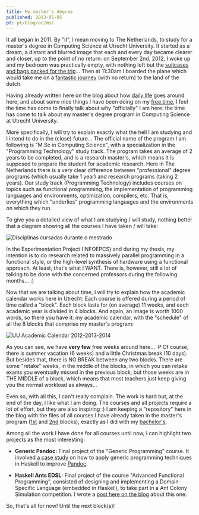 ```yaml
---
title: My master's degree
published: 2013-05-05
pt: pt/blog/ac/msc
---
```


It all began in 2011.
By "it", I mean moving to The Netherlands, to study for a master's degree in Computing Science at Utrecht University.
It started as a dream, a distant and blurred image that each and every day became clearer and closer,
up to the point of no return: on September 2nd, 2012, I woke up and my bedroom was practically empty,
with nothing left but the [suitcases and bags packed for the trip][1]...
Then at 11:30am I boarded the plane which would take me on a [fantastic journey][2] (with no return) to the land of the dutch.

Having already written here on the blog about how [daily life][3] goes around here,
and about some nice things I have been doing on my [free time][4],
I feel the time has come to finally talk about why "officially" I am here:
the time has come to talk about my master's degree program in Computing Science at Utrecht University.

[1]: </en/blog/ac/de-reis>
[2]: </en/blog/misc/utrecht-aankomst>
[3]: </en/blog/misc/dagelijks-leven>
[4]: </en/blog/misc/dagjes-uit>


<!--more-->

More specifically, I will try to explain exactly what the hell I am studying and I intend to do in the (close) future...
The official name of the program I am following is "M.Sc in Computing Science", with a specialization in the "Programming Technology" study track.
The program takes an average of 2 years to be completed, and is a research master's, which means it is supposed to prepare the student for academic research.
Here in The Netherlands there is a very clear difference between "professional" degree programs (which usually take 1 year) and research programs (taking 2 years).
Our study track (Programming Technology) includes courses on topics such as functional programming,
the implementation of programming languages and environments, optimization, compilers, etc.
That is, everything which "underlies" programming languages and the environments on which they run.

To give you a detailed view of what I am studying / will study, nothing better that a diagram showing all the courses I have taken / will take:

![Disciplinas cursadas durante o mestrado](/files/imgs/2013-03_plan.png)

In the Experimentation Project (INFOEPCS) and during my thesis,
my intention is to do research related to massively parallel programming in a functional style,
or the high-level synthesis of hardware using a functional approach.
At least, that's what I WANT.
There is, however, still a lot of talking to be done with the concerned professors during the following months... :)

Now that we are talking about time, I will try to explain how the academic calendar works here in Utrecht:
Each course is offered during a period of time called a "block".
Each block lasts for (on average) 11 weeks, and each academic year is divided in 4 blocks.
And again, an image is worth 1000 words, so there you have it:
my academic calendar, with the "schedule" of all the 8 blocks that comprise my master's program:

![UU Academic Calendar 2012-2013-2014](/files/imgs/2013-03_master.png)

As you can see, we have **very few** free weeks around here... :P
Of course, there is summer vacation (6 weeks) and a little Christmas break (10 days).
But besides that, there is NO BREAK between any two blocks.
There are some "retake" weeks, in the middle of the blocks, in which you can retake exams you eventually missed in the previous block,
but those weeks are in THE MIDDLE of a block, which means that most teachers just keep giving you the normal workload as always...

Even so, with all this, I can't really complain. The work is hard but, at the end of the day, I like what I am doing.
The courses and all projects require a lot of effort, but they are also inspiring :)
I am keeping a "repository" here in the blog with the files of all courses I have already taken in the master's program
([1st][5] and [2nd][6] blocks), exactly as I did with my [bachelor's][7].

[5]: <http://joaopizani.hopto.org/en/msc/cs1>
[6]: <http://joaopizani.hopto.org/en/msc/cs2>
[7]: <http://joaopizani.hopto.org/en/bsc>

Among all the work I have done for all courses until now, I can highlight two projects as the most interesting:

  * **Generic Pandoc:** Final project of the "Generic Programming" course.
    It involved [a case study][8] on how to apply generic programming techniques in Haskell to improve [Pandoc][9].

  * **Haskell Ants EDSL:** Final project of the course "Advanced Functional Programming",
    consisted of designing and implementing a Domain-Specific Language (embedded in Haskell),
    to take part in a Ant Colony Simulation competition. I wrote a [post here on the blog][10] about this one.

So, that's all for now!  Until the next block(s)!

[8]: <http://www.students.science.uu.nl/~3860418/uu/02_infogp/project/report/utf8-lncs-paper.pdf>
[9]: <http://johnmacfarlane.net/pandoc>
[10]: </en/blog/2013/03_haskell-ants-edsl>
